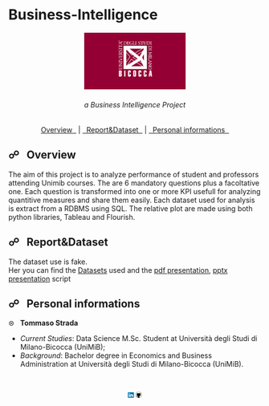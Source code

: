# Business-Intelligence

<p align="center">
  <img src="https://github.com/TStrada/Business-Intelligence/blob/main/logoBicocca.png" width="40%">
</p>
  <h6 align="center">a Business Intelligence Project</h6>
<p align="center">
  <a href="#overview">Overview &nbsp;</a> |
  <a href="#Report&Dataset">&nbsp; Report&Dataset &nbsp;</a> |
  <a href="#Personal informations">&nbsp; Personal informations &nbsp;</a>
</p>

<a name="overview"></a>
## &#9741; &nbsp; Overview
The aim of this project is to analyze performance of student and professors attending Unimib courses.
The are 6 mandatory questions plus a facoltative one. Each question is transformed into one or more KPI usefull for analyzing quantitive measures and share them easily. Each dataset used for analysis is extract from a RDBMS using SQL. The relative plot are made using both python libraries, Tableau and Flourish. 


<a name="Report&Dataset"></a>
## &#9741; &nbsp; Report&Dataset 
The dataset use is fake.   
Her you can find the <a href="https://github.com/TStrada/Business-Intelligence/blob/main/Dataset/"> Datasets</a> used and the <a href="https://github.com/TStrada/Business-Intelligence/blob/main/Homework_Strada_Bosio_Abete.pdf"> pdf presentation</a>, <a href="https://github.com/TStrada/Business-Intelligence/blob/main/Homework_Strada_Bosio_Abete.pptx"> pptx presentation</a> script


<a name="Personal informations"></a>
## &#9741; &nbsp; Personal informations

&#8860; &nbsp; **Tommaso Strada** 

- *Current Studies*: Data Science M.Sc. Student at Università degli Studi di Milano-Bicocca (UniMiB);
- *Background*: Bachelor degree in Economics and Business Administration at Università degli Studi di Milano-Bicocca (UniMiB).
<br>

<p align = "center">
<a href = "https://linkedin.com/in/TommasoStrada"><img src="https://github.com/TStrada/TStrada/blob/main/LinkedIn_logo.png" width = "2.3%"></a>
  <a href = "https://github.com/TStrada"><img src="https://github.com/TStrada/TStrada/blob/main/GitHub_image.png" width = "2.5%"></a>
</p>
